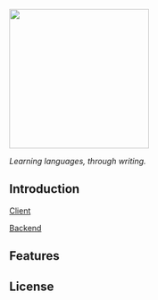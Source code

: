 <a href="#"><img src="https://github.com/Linotis/linotis-docs/blob/main/logo-lin.png" style="width: 250px"/></a><br />

_Learning languages, through writing._
## Introduction
[Client](https://github.com/Linotis/linotis/blob/main/client/README.md)

[Backend](https://github.com/Linotis/linotis/blob/main/server/SERVER.md)
## Features
## License
